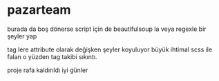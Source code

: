# pazarteam

burada da boş dönerse script için de beautifulsoup la veya regexle bir şeyler yap 

tag lere attribute olarak değişken şeyler koyuluyor büyük ihtimal scss ile falan o yüzden tag takibi sıkıntı.

proje rafa kaldırıldı iyi günler
